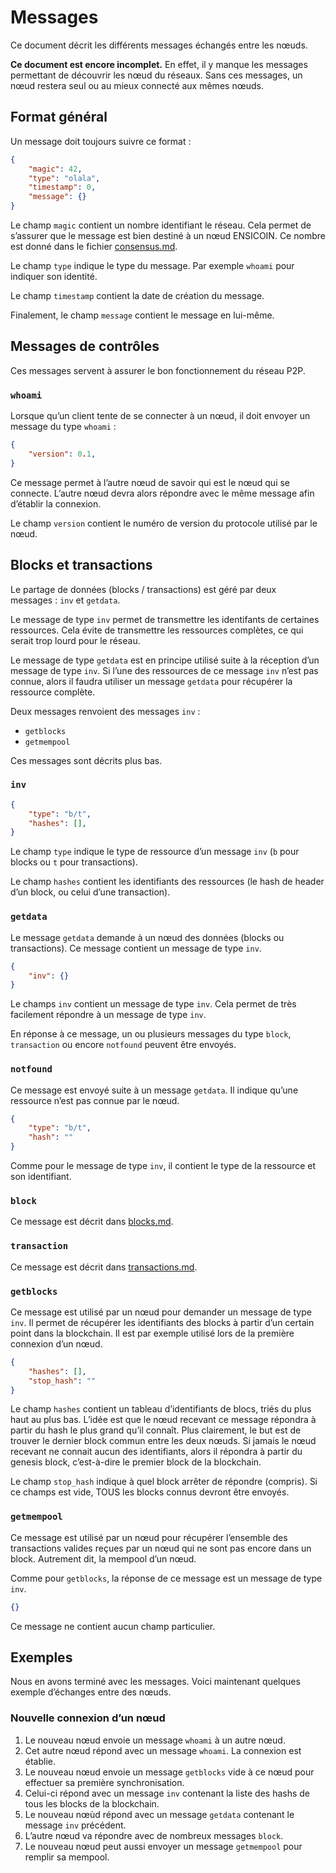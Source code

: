 # Messages

Ce document décrit les différents messages échangés entre les nœuds.

**Ce document est encore incomplet.** En effet, il y manque les messages permettant de découvrir les nœud du réseaux. Sans ces messages, un nœud restera seul ou au mieux connecté aux mêmes nœuds.

## Format général

Un message doit toujours suivre ce format :

```json
{
	"magic": 42,
	"type": "olala",
	"timestamp": 0,
	"message": {}
}
```

Le champ `magic` contient un nombre identifiant le réseau. Cela permet de s’assurer que le message est bien destiné à un nœud ENSICOIN. Ce nombre est donné dans le fichier [consensus.md](consensus.md).

Le champ `type` indique le type du message. Par exemple `whoami` pour indiquer son identité.

Le champ `timestamp` contient la date de création du message.

Finalement, le champ `message` contient le message en lui-même.

## Messages de contrôles

Ces messages servent à assurer le bon fonctionnement du réseau P2P.

### `whoami`

Lorsque qu’un client tente de se connecter à un nœud, il doit envoyer un message du type `whoami` :

```json
{
	"version": 0.1,
}
```

Ce message permet à l’autre nœud de savoir qui est le nœud qui se connecte. L’autre nœud devra alors répondre avec le même message afin d’établir la connexion.

Le champ `version` contient le numéro de version du protocole utilisé par le nœud.

## Blocks et transactions

Le partage de données (blocks / transactions) est géré par deux messages : `inv` et `getdata`.

Le message de type `inv` permet de transmettre les identifants de certaines ressources. Cela évite de transmettre les ressources complètes, ce qui serait trop lourd pour le réseau.

Le message de type `getdata` est en principe utilisé suite à la réception d’un message de type `inv`. Si l’une des ressources de ce message `inv` n’est pas connue, alors il faudra utiliser un message `getdata` pour récupérer la ressource complète.

Deux messages renvoient des messages `inv` :

- `getblocks`
- `getmempool`

Ces messages sont décrits plus bas.

### `inv`


```json
{
	"type": "b/t",
	"hashes": [],
}
```

Le champ `type` indique le type de ressource d’un message `inv` (`b` pour blocks ou `t` pour transactions).

Le champ `hashes` contient les identifiants des ressources (le hash de header d’un block, ou celui d’une transaction).


### `getdata`

Le message `getdata` demande à un nœud des données (blocks ou transactions). Ce message contient un message de type `inv`.

```json
{
	"inv": {}
}
```

Le champs `inv` contient un message de type `inv`. Cela permet de très facilement répondre à un message de type `inv`.

En réponse à ce message, un ou plusieurs messages du type `block`, `transaction` ou encore `notfound` peuvent être envoyés.

### `notfound`

Ce message est envoyé suite à un message `getdata`. Il indique qu’une ressource n’est pas connue par le nœud.

```json
{
	"type": "b/t",
	"hash": ""
}
```

Comme pour le message de type `inv`, il contient le type de la ressource et son identifiant.

### `block`

Ce message est décrit dans [blocks.md](blocks.md).

### `transaction`

Ce message est décrit dans [transactions.md](transactions.md).

### `getblocks`

Ce message est utilisé par un nœud pour demander un message de type `inv`. Il permet de récupérer les identifiants des blocks à partir d’un certain point dans la blockchain. Il est par exemple utilisé lors de la première connexion d’un nœud.

```json
{
	"hashes": [],
	"stop_hash": ""
}
```

Le champ `hashes` contient un tableau d’identifiants de blocs, triés du plus haut au plus bas. L’idée est que le nœud recevant ce message répondra à partir du hash le plus grand qu’il connaît. Plus clairement, le but est de trouver le dernier block commun entre les deux nœuds. Si jamais le nœud recevant ne connait aucun des identifiants, alors il répondra à partir du genesis block, c’est-à-dire le premier block de la blockchain.

Le champ `stop_hash` indique à quel block arrêter de répondre (compris). Si ce champs est vide, TOUS les blocks connus devront être envoyés.

### `getmempool`

Ce message est utilisé par un nœud pour récupérer l’ensemble des transactions valides reçues par un nœud qui ne sont pas encore dans un block. Autrement dit, la mempool d’un nœud.

Comme pour `getblocks`, la réponse de ce message est un message de type `inv`.

```json
{}
```

Ce message ne contient aucun champ particulier.

## Exemples

Nous en avons terminé avec les messages. Voici maintenant quelques exemple d’échanges entre des nœuds.

### Nouvelle connexion d’un nœud

1. Le nouveau nœud envoie un message `whoami` à un autre nœud.
2. Cet autre nœud répond avec un message `whoami`. La connexion est établie.
3. Le nouveau nœud envoie un message `getblocks` vide à ce nœud pour effectuer sa première synchronisation.
4. Celui-ci répond avec un message `inv` contenant la liste des hashs de tous les blocks de la blockchain.
5. Le nouveau nœùd répond avec un message `getdata` contenant le message `inv` précédent.
6. L’autre nœud va répondre avec de nombreux messages `block`.
7. Le nouveau nœud peut aussi envoyer un message `getmempool` pour remplir sa mempool.

